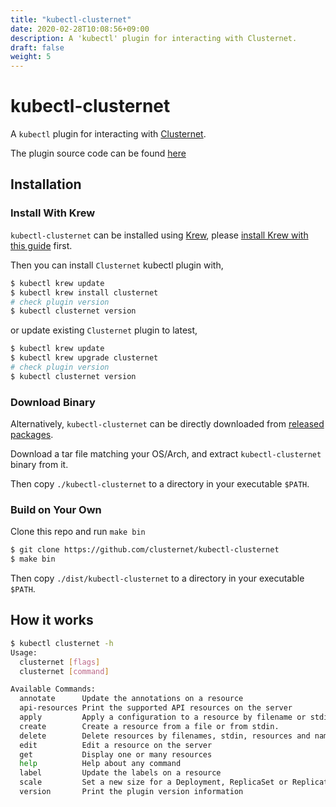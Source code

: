 ```yaml
---
title: "kubectl-clusternet"
date: 2020-02-28T10:08:56+09:00
description: A 'kubectl' plugin for interacting with Clusternet.
draft: false
weight: 5
---
```


# kubectl-clusternet

A `kubectl` plugin for interacting with [Clusternet](https://github.com/clusternet/clusternet).

The plugin source code can be found [here](https://github.com/clusternet/kubectl-clusternet.git)

## Installation

### Install With Krew

`kubectl-clusternet` can be installed using [Krew](https://github.com/kubernetes-sigs/krew),
please [install Krew with this guide](https://krew.sigs.k8s.io/docs/user-guide/setup/install/) first.

Then you can install `Clusternet` kubectl plugin with,

```bash
$ kubectl krew update
$ kubectl krew install clusternet
# check plugin version
$ kubectl clusternet version
```

or update existing `Clusternet` plugin to latest,

```bash
$ kubectl krew update
$ kubectl krew upgrade clusternet
# check plugin version
$ kubectl clusternet version
```

### Download Binary

Alternatively, `kubectl-clusternet` can be directly downloaded
from [released packages](https://github.com/clusternet/kubectl-clusternet/releases).

Download a tar file matching your OS/Arch, and extract `kubectl-clusternet` binary from it.

Then copy `./kubectl-clusternet` to a directory in your executable `$PATH`.

### Build on Your Own

Clone this repo and run `make bin`

```bash
$ git clone https://github.com/clusternet/kubectl-clusternet
$ make bin
```

Then copy `./dist/kubectl-clusternet` to a directory in your executable `$PATH`.

## How it works

```bash
$ kubectl clusternet -h
Usage:
  clusternet [flags]
  clusternet [command]

Available Commands:
  annotate      Update the annotations on a resource
  api-resources Print the supported API resources on the server
  apply         Apply a configuration to a resource by filename or stdin
  create        Create a resource from a file or from stdin.
  delete        Delete resources by filenames, stdin, resources and names, or by resources and label selector
  edit          Edit a resource on the server
  get           Display one or many resources
  help          Help about any command
  label         Update the labels on a resource
  scale         Set a new size for a Deployment, ReplicaSet or Replication Controller
  version       Print the plugin version information
```
